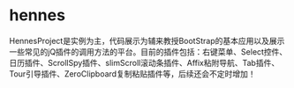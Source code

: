 # hennes
HennesProject是实例为主，代码展示为辅来教授BootStrap的基本应用以及展示一些常见的jQ插件的调用方法的平台。目前的插件包括：右键菜单、Select控件、日历插件、ScrollSpy插件、slimScroll滚动条插件、Affix粘附导航、Tab插件、Tour引导插件、ZeroClipboard复制粘贴插件等，后续还会不定时增加！
